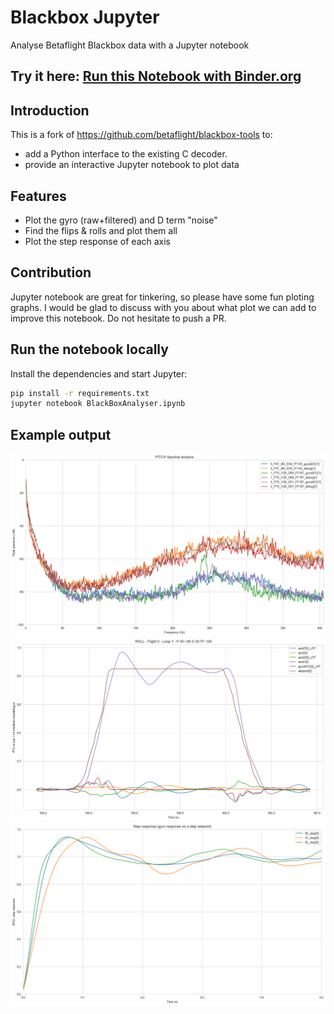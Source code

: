 # Blackbox Jupyter

Analyse Betaflight Blackbox data with a Jupyter notebook

## Try it here: [Run this Notebook with Binder.org](https://mybinder.org/v2/gh/yannpom/blackbox-tools/main?labpath=BlackBoxAnalyser.ipynb)

## Introduction

This is a fork of <https://github.com/betaflight/blackbox-tools> to:
- add a Python interface to the existing C decoder.
- provide an interactive Jupyter notebook to plot data

## Features

- Plot the gyro (raw+filtered) and D term "noise"
- Find the flips & rolls and plot them all
- Plot the step response of each axis

## Contribution

Jupyter notebook are great for tinkering, so please have some fun ploting graphs. I would be glad to discuss with you about what plot we can add to improve this notebook. Do not hesitate to push a PR.

## Run the notebook locally

Install the dependencies and start Jupyter:

```bash
pip install -r requirements.txt
jupyter notebook BlackBoxAnalyser.ipynb
```

## Example output

![FFT](images/fft.png)
![Roll](images/roll.png)
![Step](images/step.png)
